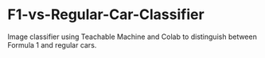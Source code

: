 # F1-vs-Regular-Car-Classifier
Image classifier using Teachable Machine and Colab to distinguish between Formula 1 and regular cars.
